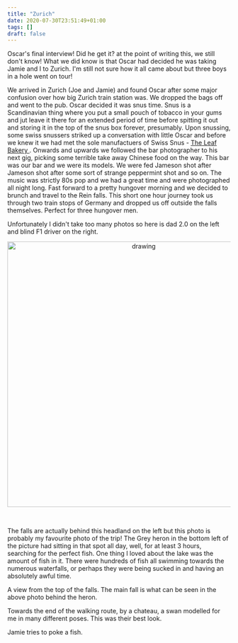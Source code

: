 ```yaml
---
title: "Zurich"
date: 2020-07-30T23:51:49+01:00
tags: []
draft: false
---
```


<script>
function writeImage ( path ) { 
var text = "<p align=\"center\"> <a href=\""
text += path
text += "\"target=\"_blank\"> <img src="
text += path
text += " alt=\"drawing\"/> </a> </p> <br>"

document.write(text)

}
</script>


Oscar's final interview! Did he get it? at the point of writing this, we still don't know! What we did know is that Oscar had decided he was taking Jamie and I to Zurich. I'm still not sure how it all came about but three boys in a hole went on tour!

We arrived in Zurich (Joe and Jamie) and found Oscar after some major confusion over how big Zurich train station was. We dropped the bags off and went to the pub. Oscar decided it was snus time. Snus is a Scandinavian thing where you put a small pouch of tobacco in your gums and jut leave it there for an extended period of time before spitting it out and storing it in the top of the snus box forever, presumably. Upon snussing, some swiss snussers striked up a conversation with little Oscar and before we knew it we had met the sole manufactuers of Swiss Snus - <a href="https://leafbakery.ch/" target='_blank'> The Leaf Bakery </a>. Onwards and upwards we followed the bar photographer to his next gig, picking some terrible take away Chinese food on the way. This bar was our bar and we were its models. We were fed Jameson shot after Jameson shot after some sort of strange peppermint shot and so on. The music was strictly 80s pop and we had a great time and were photographed all night long. Fast forward to a pretty hungover morning and we decided to brunch and travel to the Rein falls. This short one hour journey took us through two train stops of Germany and dropped us off outside the falls themselves. Perfect for three hungover men.

Unfortunately I didn't take too many photos so here is dad 2.0 on the left and blind F1 driver on the right.

<p align="center"> 
<a href="/photography/images/Zurich/DSC_1155.jpg" target="_blank">
	<img src="/photography/images/Zurich/DSC_1155.jpg" alt="drawing" width='600'/>
</a>
</p>
<br>

The falls are actually behind this headland on the left but this photo is probably my favourite photo of the trip! The Grey heron in the bottom left of the picture had sitting in that spot all day, well, for at least 3 hours, searching for the perfect fish. One thing I loved about the lake was the amount of fish in it. There were hundreds of fish all swimming towards the numerous waterfalls, or perhaps they were being sucked in and having an absolutely awful time. 

<script>writeImage("/photography/images/Zurich/DSC_1167-3.jpg");</script>
A view from the top of the falls. The main fall is what can be seen in the above photo behind the heron.
<script>writeImage("/photography/images/Zurich/DSC_1184.jpg");</script>

Towards the end of the walking route, by a chateau, a swan modelled for me in many different poses. This was their best look.  

<script>writeImage("/photography/images/Zurich/DSC_1146.jpg");</script>

Jamie tries to poke a fish. 

<script>writeImage("/photography/images/Zurich/DSC_1137.jpg");</script>





